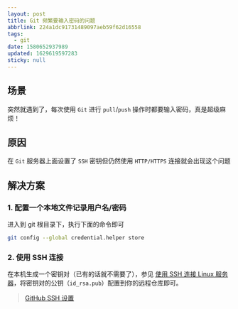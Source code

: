 ```yaml
---
layout: post
title: Git 频繁要输入密码的问题
abbrlink: 224a1dc91731489097aeb59f62d16558
tags:
  - git
date: 1580652937989
updated: 1629619597283
sticky: null
---
```


## 场景

突然就遇到了，每次使用 `Git` 进行 `pull`/`push` 操作时都要输入密码，真是超级麻烦！

## 原因

在 `Git` 服务器上面设置了 `SSH` 密钥但仍然使用 `HTTP/HTTPS` 连接就会出现这个问题

## 解决方案

### 1. 配置一个本地文件记录用户名/密码

进入到 git 根目录下，执行下面的命令即可

```bash
git config --global credential.helper store
```

### 2. 使用 SSH 连接

在本机生成一个密钥对（已有的话就不需要了），参见 [使用 SSH 连接 Linux 服务器](/p/e241d9845dda448c8a1d9e5d2b100790)，将密钥对的公钥（`id_rsa.pub`）配置到你的远程仓库即可。

> [GitHub SSH 设置](https://github.com/settings/keys)
